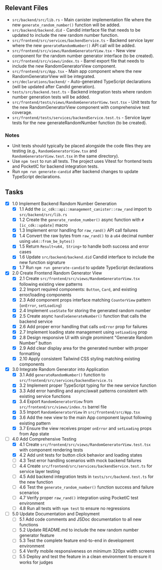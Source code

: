 ## Relevant Files

- `src/backend/src/lib.rs` - Main canister implementation file where the new `generate_random_number()` function will be added.
- `src/backend/backend.did` - Candid interface file that needs to be updated to include the new random number function.
- `src/frontend/src/services/backendService.ts` - Backend service layer where the new `generateRandomNumber()` API call will be added.
- `src/frontend/src/views/RandomGeneratorView.tsx` - New view component for the random number generator interface (to be created).
- `src/frontend/src/views/index.ts` - Barrel export file that needs to include the new RandomGeneratorView component.
- `src/frontend/src/App.tsx` - Main app component where the new RandomGeneratorView will be integrated.
- `src/declarations/backend/` - Auto-generated TypeScript declarations (will be updated after Candid generation).
- `tests/src/backend.test.ts` - Backend integration tests where random number generation tests will be added.
- `src/frontend/tests/views/RandomGeneratorView.test.tsx` - Unit tests for the new RandomGeneratorView component with comprehensive test coverage.
- `src/frontend/tests/services/backendService.test.ts` - Service layer tests for the new generateRandomNumber function (to be created).

### Notes

- Unit tests should typically be placed alongside the code files they are testing (e.g., `RandomGeneratorView.tsx` and `RandomGeneratorView.test.tsx` in the same directory).
- Use `npm test` to run all tests. The project uses Vitest for frontend tests and PocketIC for backend integration tests.
- Run `npm run generate-candid` after backend changes to update TypeScript declarations.

## Tasks

- [x] 1.0 Implement Backend Random Number Generation
  - [x] 1.1 Add the `ic_cdk::api::management_canister::raw_rand` import to `src/backend/src/lib.rs`
  - [x] 1.2 Create the `generate_random_number()` async function with `#[ic_cdk::update]` macro
  - [x] 1.3 Implement error handling for `raw_rand()` API call failures
  - [x] 1.4 Convert the raw bytes from `raw_rand()` to a `u64` decimal number using `u64::from_be_bytes()`
  - [x] 1.5 Return `Result<u64, String>` to handle both success and error cases
  - [x] 1.6 Update `src/backend/backend.did` Candid interface to include the new function signature
  - [x] 1.7 Run `npm run generate-candid` to update TypeScript declarations

- [x] 2.0 Create Frontend Random Generator View
  - [x] 2.1 Create `src/frontend/src/views/RandomGeneratorView.tsx` following existing view patterns
  - [x] 2.2 Import required components: `Button`, `Card`, and existing error/loading components
  - [x] 2.3 Add component props interface matching `CounterView` pattern (`onError`, `setLoading`)
  - [x] 2.4 Implement `useState` for storing the generated random number
  - [x] 2.5 Create async `handleGenerateNumber()` function that calls the backend service
  - [x] 2.6 Add proper error handling that calls `onError` prop for failures
  - [x] 2.7 Implement loading state management using `setLoading` prop
  - [x] 2.8 Design responsive UI with single prominent "Generate Random Number" button
  - [x] 2.9 Add clear display area for the generated number with proper formatting
  - [x] 2.10 Apply consistent Tailwind CSS styling matching existing components

- [x] 3.0 Integrate Random Generator into Application
  - [x] 3.1 Add `generateRandomNumber()` function to `src/frontend/src/services/backendService.ts`
  - [x] 3.2 Implement proper TypeScript typing for the new service function
  - [x] 3.3 Add error handling and async/await patterns consistent with existing service functions
  - [x] 3.4 Export `RandomGeneratorView` from `src/frontend/src/views/index.ts` barrel file
  - [x] 3.5 Import `RandomGeneratorView` in `src/frontend/src/App.tsx`
  - [x] 3.6 Add the new view to the main App component layout following existing pattern
  - [x] 3.7 Ensure the view receives proper `onError` and `setLoading` props from App state

- [ ] 4.0 Add Comprehensive Testing
  - [x] 4.1 Create `src/frontend/src/views/RandomGeneratorView.test.tsx` with component rendering tests
  - [x] 4.2 Add unit tests for button click behavior and loading states
  - [ ] 4.3 Test error handling scenarios with mock backend failures
  - [ ] 4.4 Create `src/frontend/src/services/backendService.test.ts` for service layer testing
  - [ ] 4.5 Add backend integration tests in `tests/src/backend.test.ts` for the new function
  - [ ] 4.6 Test the `generate_random_number()` function success and failure scenarios
  - [ ] 4.7 Verify proper `raw_rand()` integration using PocketIC test environment
  - [ ] 4.8 Run all tests with `npm test` to ensure no regressions

- [ ] 5.0 Update Documentation and Deployment
  - [ ] 5.1 Add code comments and JSDoc documentation to all new functions
  - [ ] 5.2 Update README.md to include the new random number generator feature
  - [ ] 5.3 Test the complete feature end-to-end in development environment
  - [ ] 5.4 Verify mobile responsiveness on minimum 320px width screens
  - [ ] 5.5 Deploy and test the feature in a clean environment to ensure it works for judges
